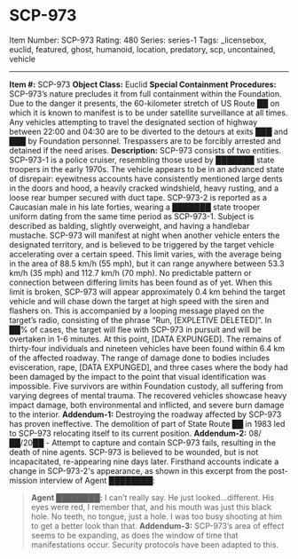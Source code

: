 # SCP-973
Item Number: SCP-973
Rating: 480
Series: series-1
Tags: _licensebox, euclid, featured, ghost, humanoid, location, predatory, scp, uncontained, vehicle

---

**Item #:** SCP-973
**Object Class:** Euclid
**Special Containment Procedures:** SCP-973’s nature precludes it from full containment within the Foundation. Due to the danger it presents, the 60-kilometer stretch of US Route ██ on which it is known to manifest is to be under satellite surveillance at all times. Any vehicles attempting to travel the designated section of highway between 22:00 and 04:30 are to be diverted to the detours at exits ███ and ███ by Foundation personnel. Trespassers are to be forcibly arrested and detained if the need arises.
**Description:** SCP-973 consists of two entities. SCP-973-1 is a police cruiser, resembling those used by ███████ state troopers in the early 1970s. The vehicle appears to be in an advanced state of disrepair: eyewitness accounts have consistently mentioned large dents in the doors and hood, a heavily cracked windshield, heavy rusting, and a loose rear bumper secured with duct tape.
SCP-973-2 is reported as a Caucasian male in his late forties, wearing a ███████ state trooper uniform dating from the same time period as SCP-973-1. Subject is described as balding, slightly overweight, and having a handlebar mustache.
SCP-973 will manifest at night when another vehicle enters the designated territory, and is believed to be triggered by the target vehicle accelerating over a certain speed. This limit varies, with the average being in the area of 88.5 km/h (55 mph), but it can range anywhere between 53.3 km/h (35 mph) and 112.7 km/h (70 mph). No predictable pattern or connection between differing limits has been found as of yet.
When this limit is broken, SCP-973 will appear approximately 0.4 km behind the target vehicle and will chase down the target at high speed with the siren and flashers on. This is accompanied by a looping message played on the target’s radio, consisting of the phrase “Run, [EXPLETIVE DELETED]”. In ██% of cases, the target will flee with SCP-973 in pursuit and will be overtaken in 1-6 minutes. At this point, [DATA EXPUNGED].
The remains of thirty-four individuals and nineteen vehicles have been found within 6.4 km of the affected roadway. The range of damage done to bodies includes evisceration, rape, [DATA EXPUNGED], and three cases where the body had been damaged by the impact to the point that visual identification was impossible. Five survivors are within Foundation custody, all suffering from varying degrees of mental trauma. The recovered vehicles showcase heavy impact damage, both environmental and inflicted, and severe burn damage to the interior.
**Addendum-1:** Destroying the roadway affected by SCP-973 has proven ineffective. The demolition of part of State Route ██ in 1983 led to SCP-973 relocating itself to its current position.
**Addendum-2:** 08/██/20██ - Attempt to capture and contain SCP-973 fails, resulting in the death of nine agents. SCP-973 is believed to be wounded, but is not incapacitated, re-appearing nine days later. Firsthand accounts indicate a change in SCP-973-2's appearance, as shown in this excerpt from the post-mission interview of Agent ████████:
> **Agent ████████:** I can’t really say. He just looked…different. His eyes were red, I remember that, and his mouth was just this black hole. No teeth, no tongue, just a hole. I was too busy shooting at him to get a better look than that.
**Addendum-3:** SCP-973’s area of effect seems to be expanding, as does the window of time that manifestations occur. Security protocols have been adapted to this.